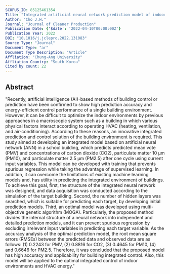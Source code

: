 ```yaml
---
SCOPUS_ID: 85125461354
Title: "Integrated artificial neural network prediction model of indoor environmental quality in a school building"
Author: "Cho J.H."
Journal: "Journal of Cleaner Production"
Publication Date: {'$date': '2022-04-10T00:00:00Z'}
Publication Year: 2022
DOI: "10.1016/j.jclepro.2022.131083"
Source Type: "Journal"
Document Type: "ar"
Document Type Description: "Article"
Affliation: "Chung-Ang University"
Affliation Country: "South Korea"
Cited by count: 22
---
```


## Abstract
"Recently, artificial intelligence (AI)-based methods of building control or prediction have been confirmed to show high prediction accuracy and energy-efficient control performance of a single building environment. However, it can be difficult to optimize the indoor environments by previous approaches in a macroscopic system such as a building in which various physical factors interact according to operating HVAC (heating, ventilation, and air-conditioning). According to these reasons, an innovative integrated prediction and control solution of the building environment is required. This study aimed at developing an integrated model based on artificial neural network (ANN) in a school building, which predicts predicted mean vote (PMV) and concentrations of carbon dioxide (CO2), particulate matter 10 μm (PM10), and particulate matter 2.5 μm (PM2.5) after one cycle using current input variables. This model can be developed with training that prevents spurious regression while taking the advantage of supervised learning. In addition, it can overcome the limitations of existing machine learning models and, has utility in predicting the integrated environment of buildings. To achieve this goal, first, the structure of the integrated neural network was designed, and data acquisition was conducted according to the simulation of the target building. Second, the number of hidden layers was searched, which is suitable for predicting each target, by developing initial prediction models. Third, an optimal model was developed using multi-objective genetic algorithm (MOGA). Particularly, the proposed method divides the internal structure of a neural network into independent and detailed prediction models, and it can prevent spurious regression by excluding irrelevant input variables in predicting each target variable. As the accuracy analysis of the optimal prediction model, the root mean square errors (RMSEs) between the predicted data and observed data are as follows: (1) 0.2243 for PMV, (2) 0.8816 for CO2, (3) 0.4645 for PM10, (4) and 0.6646 for PM2.5. Therefore, it was concluded that the proposed model has high accuracy and applicability for building integrated control. Also, this model will be applied to the optimal integrated control of indoor environments and HVAC energy."
